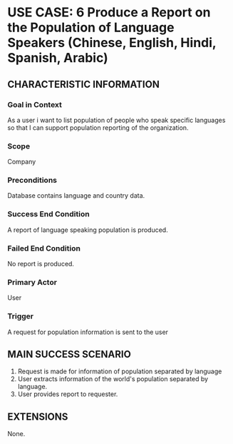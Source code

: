 # USE CASE: 6 Produce a Report on the Population of Language Speakers (Chinese, English, Hindi, Spanish, Arabic)

## CHARACTERISTIC INFORMATION

### Goal in Context

As a user i want to list population of people who speak specific languages so that I can support population reporting of the organization.

### Scope

Company

### Preconditions

Database contains language and country data.

### Success End Condition

A report of language speaking population is produced.

### Failed End Condition

No report is produced.

### Primary Actor

User

### Trigger

A request for population information is sent to the user

## MAIN SUCCESS SCENARIO

1. Request is made for information of population separated by language
2. User extracts information of the world's population separated by language.
3. User provides report to requester.

## EXTENSIONS

None.